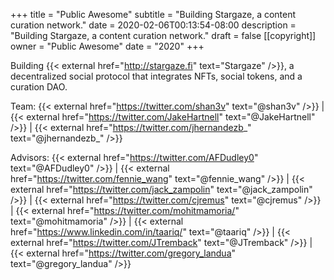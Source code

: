 +++
title = "Public Awesome"
subtitle = "Building Stargaze, a content curation network."
date = 2020-02-06T00:13:54-08:00
description = "Building Stargaze, a content curation network."
draft = false
[[copyright]]
  owner = "Public Awesome"
  date = "2020"
+++

Building {{< external href="http://stargaze.fi" text="Stargaze" />}}, a decentralized social protocol that integrates NFTs, social tokens, and a curation DAO.

Team: {{< external href="https://twitter.com/shan3v" text="@shan3v" />}} | {{< external href="https://twitter.com/JakeHartnell" text="@JakeHartnell" />}} | {{< external href="https://twitter.com/jhernandezb_" text="@jhernandezb_" />}}

Advisors: {{< external href="https://twitter.com/AFDudley0" text="@AFDudley0" />}} | {{< external href="https://twitter.com/fennie_wang" text="@fennie_wang" />}} | {{< external href="https://twitter.com/jack_zampolin" text="@jack_zampolin" />}} | {{< external href="https://twitter.com/cjremus" text="@cjremus" />}} | {{< external href="https://twitter.com/mohitmamoria/" text="@mohitmamoria" />}} | {{< external href="https://www.linkedin.com/in/taariq/" text="@taariq" />}} | {{< external href="https://twitter.com/JTremback" text="@JTremback" />}} | {{< external href="https://twitter.com/gregory_landua" text="@gregory_landua" />}}


<br />

